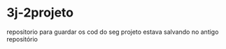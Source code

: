 # 3j-2projeto
repositorio  para guardar os cod do seg projeto
estava salvando no antigo repositório
